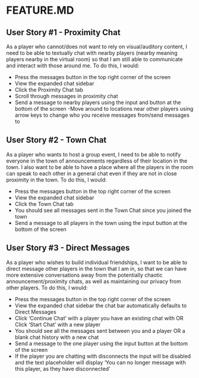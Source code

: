 # FEATURE.MD

## User Story #1 - Proximity Chat

As a player who cannot/does not want to rely on visual/auditory content, I need to be able to textually chat with nearby players (nearby meaning players nearby in the virtual room) so that I am still able to communicate and interact with those around me. To do this, I would:

- Press the messages button in the top right corner of the screen
- View the expanded chat sidebar
- Click the Proximity Chat tab
- Scroll through messages in proximity chat
- Send a message to nearby players using the input and button at the bottom of the screen
  -Move around to locations near other players using arrow keys to change who you receive messages from/send messages to

## User Story #2 - Town Chat

As a player who wants to host a group event, I need to be able to notify everyone in the town of announcements regardless of their location in the town. I also want to be able to have a place where all the players in the room can speak to each other in a general chat even if they are not in close proximity in the town. To do this, I would:

- Press the messages button in the top right corner of the screen
- View the expanded chat sidebar
- Click the Town Chat tab
- You should see all messages sent in the Town Chat since you joined the town
- Send a message to all players in the town using the input button at the bottom of the screen

## User Story #3 - Direct Messages

As a player who wishes to build individual friendships, I want to be able to direct message other players in the town that I am in, so that we can have more extensive conversations away from the potentially chaotic announcement/proximity chats, as well as maintaining our privacy from other players. To do this, I would:

- Press the messages button in the top right corner of the screen
- View the expanded chat sidebar the chat bar automatically defaults to Direct Messages
- Click ‘Continue Chat’ with a player you have an existing chat with OR Click ‘Start Chat’ with a new player
- You should see all the messages sent between you and a player OR a blank chat history with a new chat
- Send a message to the one player using the input button at the bottom of the screen
- If the player you are chatting with disconnects the input will be disabled and the text placeholder will display ‘You can no longer message with this player, as they have disconnected’

